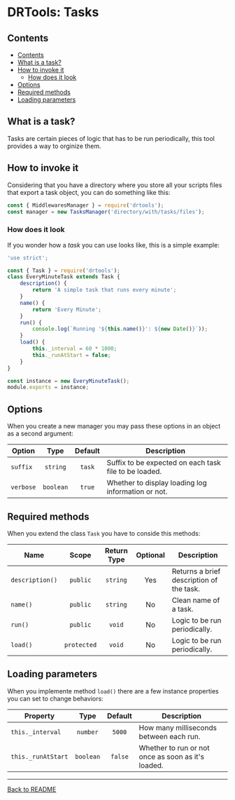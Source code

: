 # DRTools: Tasks
## Contents
<!-- TOC depthFrom:2 updateOnSave:true -->

- [Contents](#contents)
- [What is a task?](#what-is-a-task)
- [How to invoke it](#how-to-invoke-it)
    - [How does it look](#how-does-it-look)
- [Options](#options)
- [Required methods](#required-methods)
- [Loading parameters](#loading-parameters)

<!-- /TOC -->

## What is a task?
Tasks are certain pieces of logic that has to be run periodically, this tool
provides a way to orginize them.

## How to invoke it
Considering that you have a directory where you store all your scripts files
that export a task object, you can do something like this:
```js
const { MiddlewaresManager } = require('drtools');
const manager = new TasksManager('directory/with/tasks/files');
```

### How does it look
If you wonder how a _task_ you can use looks like, this is a simple example:
```js
'use strict';

const { Task } = require('drtools');
class EveryMinuteTask extends Task {
    description() {
        return 'A simple task that runs every minute';
    }
    name() {
        return 'Every Minute';
    }
    run() {
        console.log(`Running '${this.name()}': ${new Date()}`));
    }
    load() {
        this._interval = 60 * 1000;
        this._runAtStart = false;
    }
}

const instance = new EveryMinuteTask();
module.exports = instance;
```

## Options
When you create a new manager you may pass these options in an object as a second
argument:

| Option    |    Type   | Default | Description                                           |
|-----------|:---------:|:-------:|-------------------------------------------------------|
| `suffix`  |  `string` |  `task` | Suffix to be expected on each task file to be loaded. |
| `verbose` | `boolean` |  `true` | Whether to display loading log information or not.    |

## Required methods
When you extend the class `Task` you have to conside this methods:

| Name            |    Scope    | Return Type | Optional | Description                              |
|-----------------|:-----------:|:-----------:|:--------:|------------------------------------------|
| `description()` |   `public`  |   `string`  |    Yes   | Returns a brief description of the task. |
| `name()`        |   `public`  |   `string`  |    No    | Clean name of a task.                    |
| `run()`         |   `public`  |    `void`   |    No    | Logic to be run periodically.            |
| `load()`        | `protected` |    `void`   |    No    | Logic to be run periodically.            |

## Loading parameters
When you implemente method `load()` there are a few instance properties you can
set to change behaviors:

| Property           |    Type   | Default | Description                                        |
|--------------------|:---------:|:-------:|----------------------------------------------------|
| `this._interval`   |  `number` |  `5000` | How many milliseconds between each run.            |
| `this._runAtStart` | `boolean` | `false` | Whether to run or not once as soon as it's loaded. |

----
[Back to README](../README.md)
